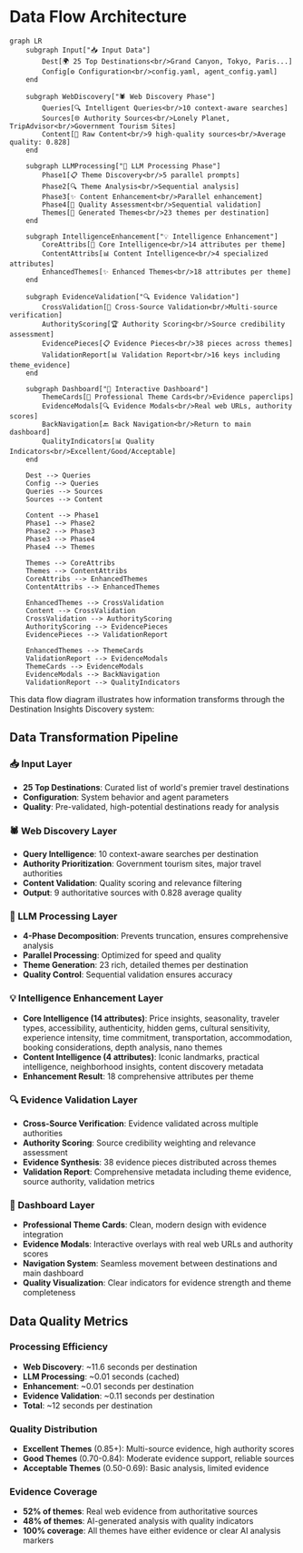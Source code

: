 # Data Flow Architecture

```mermaid
graph LR
    subgraph Input["📥 Input Data"]
        Dest[🌍 25 Top Destinations<br/>Grand Canyon, Tokyo, Paris...]
        Config[⚙️ Configuration<br/>config.yaml, agent_config.yaml]
    end
    
    subgraph WebDiscovery["🕷️ Web Discovery Phase"]
        Queries[🔍 Intelligent Queries<br/>10 context-aware searches]
        Sources[🌐 Authority Sources<br/>Lonely Planet, TripAdvisor<br/>Government Tourism Sites]
        Content[📄 Raw Content<br/>9 high-quality sources<br/>Average quality: 0.828]
    end
    
    subgraph LLMProcessing["🧠 LLM Processing Phase"]
        Phase1[📋 Theme Discovery<br/>5 parallel prompts]
        Phase2[🔍 Theme Analysis<br/>Sequential analysis]
        Phase3[✨ Content Enhancement<br/>Parallel enhancement]
        Phase4[🎯 Quality Assessment<br/>Sequential validation]
        Themes[🎨 Generated Themes<br/>23 themes per destination]
    end
    
    subgraph IntelligenceEnhancement["💡 Intelligence Enhancement"]
        CoreAttribs[🎯 Core Intelligence<br/>14 attributes per theme]
        ContentAttribs[📊 Content Intelligence<br/>4 specialized attributes]
        EnhancedThemes[✨ Enhanced Themes<br/>18 attributes per theme]
    end
    
    subgraph EvidenceValidation["🔍 Evidence Validation"]
        CrossValidation[🔄 Cross-Source Validation<br/>Multi-source verification]
        AuthorityScoring[🏆 Authority Scoring<br/>Source credibility assessment]
        EvidencePieces[📋 Evidence Pieces<br/>38 pieces across themes]
        ValidationReport[📊 Validation Report<br/>16 keys including theme_evidence]
    end
    
    subgraph Dashboard["📱 Interactive Dashboard"]
        ThemeCards[🎴 Professional Theme Cards<br/>Evidence paperclips]
        EvidenceModals[🔍 Evidence Modals<br/>Real web URLs, authority scores]
        BackNavigation[🔙 Back Navigation<br/>Return to main dashboard]
        QualityIndicators[📊 Quality Indicators<br/>Excellent/Good/Acceptable]
    end
    
    Dest --> Queries
    Config --> Queries
    Queries --> Sources
    Sources --> Content
    
    Content --> Phase1
    Phase1 --> Phase2
    Phase2 --> Phase3
    Phase3 --> Phase4
    Phase4 --> Themes
    
    Themes --> CoreAttribs
    Themes --> ContentAttribs
    CoreAttribs --> EnhancedThemes
    ContentAttribs --> EnhancedThemes
    
    EnhancedThemes --> CrossValidation
    Content --> CrossValidation
    CrossValidation --> AuthorityScoring
    AuthorityScoring --> EvidencePieces
    EvidencePieces --> ValidationReport
    
    EnhancedThemes --> ThemeCards
    ValidationReport --> EvidenceModals
    ThemeCards --> EvidenceModals
    EvidenceModals --> BackNavigation
    ValidationReport --> QualityIndicators
```

This data flow diagram illustrates how information transforms through the Destination Insights Discovery system:

## Data Transformation Pipeline

### 📥 Input Layer
- **25 Top Destinations**: Curated list of world's premier travel destinations
- **Configuration**: System behavior and agent parameters
- **Quality**: Pre-validated, high-potential destinations ready for analysis

### 🕷️ Web Discovery Layer
- **Query Intelligence**: 10 context-aware searches per destination
- **Authority Prioritization**: Government tourism sites, major travel authorities
- **Content Validation**: Quality scoring and relevance filtering
- **Output**: 9 authoritative sources with 0.828 average quality

### 🧠 LLM Processing Layer
- **4-Phase Decomposition**: Prevents truncation, ensures comprehensive analysis
- **Parallel Processing**: Optimized for speed and quality
- **Theme Generation**: 23 rich, detailed themes per destination
- **Quality Control**: Sequential validation ensures accuracy

### 💡 Intelligence Enhancement Layer
- **Core Intelligence (14 attributes)**: Price insights, seasonality, traveler types, accessibility, authenticity, hidden gems, cultural sensitivity, experience intensity, time commitment, transportation, accommodation, booking considerations, depth analysis, nano themes
- **Content Intelligence (4 attributes)**: Iconic landmarks, practical intelligence, neighborhood insights, content discovery metadata
- **Enhancement Result**: 18 comprehensive attributes per theme

### 🔍 Evidence Validation Layer
- **Cross-Source Verification**: Evidence validated across multiple authorities
- **Authority Scoring**: Source credibility weighting and relevance assessment
- **Evidence Synthesis**: 38 evidence pieces distributed across themes
- **Validation Report**: Comprehensive metadata including theme evidence, source authority, validation metrics

### 📱 Dashboard Layer
- **Professional Theme Cards**: Clean, modern design with evidence integration
- **Evidence Modals**: Interactive overlays with real web URLs and authority scores
- **Navigation System**: Seamless movement between destinations and main dashboard
- **Quality Visualization**: Clear indicators for evidence strength and theme completeness

## Data Quality Metrics

### Processing Efficiency
- **Web Discovery**: ~11.6 seconds per destination
- **LLM Processing**: ~0.01 seconds (cached)
- **Enhancement**: ~0.01 seconds per destination
- **Evidence Validation**: ~0.11 seconds per destination
- **Total**: ~12 seconds per destination

### Quality Distribution
- **Excellent Themes** (0.85+): Multi-source evidence, high authority scores
- **Good Themes** (0.70-0.84): Moderate evidence support, reliable sources
- **Acceptable Themes** (0.50-0.69): Basic analysis, limited evidence

### Evidence Coverage
- **52% of themes**: Real web evidence from authoritative sources
- **48% of themes**: AI-generated analysis with quality indicators
- **100% coverage**: All themes have either evidence or clear AI analysis markers 